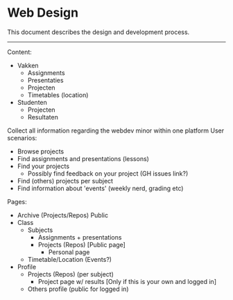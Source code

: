 # Web Design
This document describes the design and development process.

---

Content:
- Vakken
	- Assignments
	- Presentaties
	- Projecten
	- Timetables (location)
- Studenten
	- Projecten
	- Resultaten

Collect all information regarding the webdev minor within one platform
User scenarios:
- Browse projects
- Find assignments and presentations (lessons)
- Find your projects
	- Possibly find feedback on your project (GH issues link?)
- Find (others) projects per subject
- Find information about 'events' (weekly nerd, grading etc)


Pages:
- Archive (Projects/Repos) Public
- Class
	- Subjects
		- Assignments + presentations
		- Projects (Repos) [Public page]
			- Personal page
	- Timetable/Location (Events?)
- Profile
	- Projects (Repos) (per subject)
		- Project page w/ results [Only if this is your own and logged in]
	- Others profile (public for logged in)
